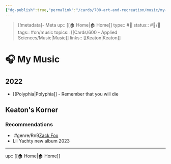 ```yaml
---
{"dg-publish":true,"permalink":"/cards/700-art-and-recreation/music/my-music/"}
---
```


> [!metadata]- Meta
> up:: [[🏠 Home\|🏠 Home]]
> type:: #📝 
> status:: #📝/🌱 
> tags::  #on/music
> topics:: [[Cards/600 - Applied Sciences/Music\|Music]]
> links:: [[Keaton\|Keaton]]

# 🎧 My Music

## 2022
- [[Polyphia\|Polyphia]] - Remember that you will die

## Keaton's Korner

### Recommendations
-  #genre/RnB[Zack Fox](https://www.youtube.com/watch?v=khIOh7EzIl4)
- Lil Yachty new album 2023

---

up:: [[🏠 Home\|🏠 Home]]
